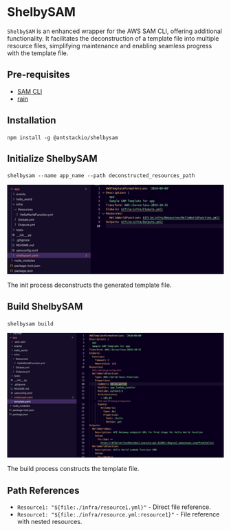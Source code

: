 # ShelbySAM

`ShelbySAM` is an enhanced wrapper for the AWS SAM CLI, offering additional functionality. It facilitates the deconstruction of a template file into multiple resource files, simplifying maintenance and enabling seamless progress with the template file.

## Pre-requisites

- [SAM CLI](https://docs.aws.amazon.com/serverless-application-model/latest/developerguide/install-sam-cli.html)
- [rain](https://github.com/aws-cloudformation/rain)

## Installation

`npm install -g @antstackio/shelbysam`

## Initialize ShelbySAM

`shelbysam --name app_name --path deconstructed_resources_path`

![ShelbySAM init](images/init.png)

The init process deconstructs the generated template file.

## Build ShelbySAM

`shelbysam build`

![ShelbySAM build](images/build.png)

The build process constructs the template file.

## Path References

- `Resource1: "${file:./infra/resource1.yml}"` - Direct file reference.
- `Resource1: "${file:./infra/resource.yml:resource1}"` - File reference with nested resources.
